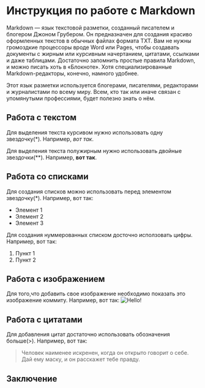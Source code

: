 # Инструкция по работе с Markdown

Markdown — язык текстовой разметки, созданный писателем и блогером Джоном Грубером. Он предназначен для создания красиво оформленных текстов в обычных файлах формата TXT. Вам не нужны громоздкие процессоры вроде Word или Pages, чтобы создавать документы с жирным или курсивным начертанием, цитатами, ссылками и даже таблицами. Достаточно запомнить простые правила Markdown, и можно писать хоть в «Блокноте». Хотя специализированные Markdown-редакторы, конечно, намного удобнее.

Этот язык разметки используется блогерами, писателями, редакторами и журналистами по всему миру. Всем, кто так или иначе связан с упомянутыми профессиями, будет полезно знать о нём.

## Работа с текстом

Для выделения текста курсивом нужно использовать одну звездочку(*). Например, *вот так*.

Для выделения текста полужирным нужно использовать двойные звездочки(**). Например, **вот так**.

## Работа со списками

Для создания списков можно использовать перед элементом звездочку(*). Например, вот так:
* Элемент 1
* Элемент 2
* Элемент 3

Для создания нуммерованных списком досточно исползовать цифры. Например, вот так:
1. Пункт 1
2. Пункт 2

## Работа с изображением

Для того,что добавить свое изображение необходимо показать это изображение коммиту. Например, вот так:
![Hello!](hello.jpg)

## Работа с цитатами

Для добавления цитат достаточно использовать обозначения больше(>). Например, вот так:
> Человек наименее искренен, когда он открыто говорит о себе. Дай ему маску, и он расскажет тебе правду.

## Заключение
